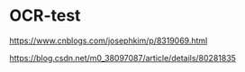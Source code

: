 # OCR-test

https://www.cnblogs.com/josephkim/p/8319069.html

https://blog.csdn.net/m0_38097087/article/details/80281835


